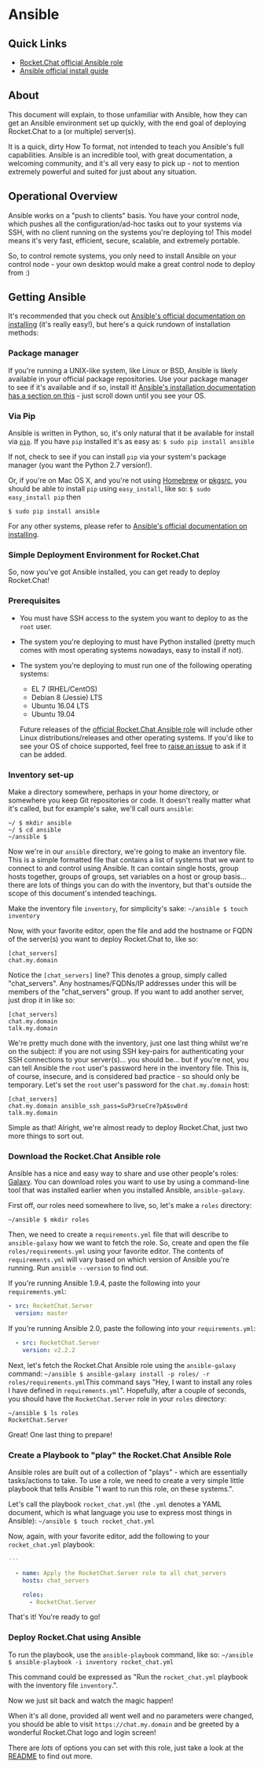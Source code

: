 # Ansible

## Quick Links

* [Rocket.Chat official Ansible role](https://galaxy.ansible.com/RocketChat/Server/#readme)
* [Ansible official install guide](http://docs.ansible.com/ansible/intro_installation.html)

## About

This document will explain, to those unfamiliar with Ansible, how they can get an Ansible environment set up quickly, with the end goal of deploying Rocket.Chat to a \(or multiple\) server\(s\).

It is a quick, dirty How To format, not intended to teach you Ansible's full capabilities. Ansible is an incredible tool, with great documentation, a welcoming community, and it's all very easy to pick up - not to mention extremely powerful and suited for just about any situation.

## Operational Overview

Ansible works on a "push to clients" basis. You have your control node, which pushes all the configuration/ad-hoc tasks out to your systems via SSH, with no client running on the systems you're deploying to! This model means it's very fast, efficient, secure, scalable, and extremely portable.

So, to control remote systems, you only need to install Ansible on your control node - your own desktop would make a great control node to deploy from :\)

## Getting Ansible

It's recommended that you check out [Ansible's official documentation on installing](http://docs.ansible.com/ansible/intro_installation.html) \(it's really easy!\), but here's a quick rundown of installation methods:

### Package manager

If you're running a UNIX-like system, like Linux or BSD, Ansible is likely available in your official package repositories. Use your package manager to see if it's available and if so, install it! [Ansible's installation documentation has a section on this](http://docs.ansible.com/ansible/intro_installation.html#latest-release-via-yum) - just scroll down until you see your OS.

### Via Pip

Ansible is written in Python, so, it's only natural that it be available for install via [`pip`](https://pypi.python.org/pypi). If you have `pip` installed it's as easy as: `$ sudo pip install ansible`

If not, check to see if you can install `pip` via your system's package manager \(you want the Python 2.7 version!\).

Or, if you're on Mac OS X, and you're not using [Homebrew](http://brew.sh) or [pkgsrc](https://github.com/cmacrae/saveosx), you should be able to install `pip` using `easy_install`, like so: `$ sudo easy_install pip` then

```text
$ sudo pip install ansible
```

For any other systems, please refer to [Ansible's official documentation on installing](http://docs.ansible.com/ansible/intro_installation.html).

### Simple Deployment Environment for Rocket.Chat

So, now you've got Ansible installed, you can get ready to deploy Rocket.Chat!

### Prerequisites

* You must have SSH access to the system you want to deploy to as the `root` user.
* The system you're deploying to must have Python installed \(pretty much comes with most operating systems nowadays, easy to install if not\).
* The system you're deploying to must run one of the following operating systems:

  * EL 7 \(RHEL/CentOS\)
  * Debian 8 \(Jessie\) LTS
  * Ubuntu 16.04 LTS
  * Ubuntu 19.04

  Future releases of the [official Rocket.Chat Ansible role](https://galaxy.ansible.com/RocketChat/Server/#readme) will include other Linux distributions/releases and other operating systems. If you'd like to see your OS of choice supported, feel free to [raise an issue](https://github.com/RocketChat/Rocket.Chat.Ansible/issues) to ask if it can be added.

### Inventory set-up

Make a directory somewhere, perhaps in your home directory, or somewhere you keep Git repositories or code. It doesn't really matter what it's called, but for example's sake, we'll call ours `ansible`:

```text
~/ $ mkdir ansible
~/ $ cd ansible
~/ansible $
```

Now we're in our `ansible` directory, we're going to make an inventory file. This is a simple formatted file that contains a list of systems that we want to connect to and control using Ansible. It can contain single hosts, group hosts together, groups of groups, set variables on a host or group basis... there are lots of things you can do with the inventory, but that's outside the scope of this document's intended teachings.

Make the inventory file `inventory`, for simplicity's sake: `~/ansible $ touch inventory`

Now, with your favorite editor, open the file and add the hostname or FQDN of the server\(s\) you want to deploy Rocket.Chat to, like so:

```text
[chat_servers]
chat.my.domain
```

Notice the `[chat_servers]` line? This denotes a group, simply called "chat\_servers". Any hostnames/FQDNs/IP addresses under this will be members of the "chat\_servers" group. If you want to add another server, just drop it in like so:

```text
[chat_servers]
chat.my.domain
talk.my.domain
```

We're pretty much done with the inventory, just one last thing whilst we're on the subject: if you are not using SSH key-pairs for authenticating your SSH connections to your server\(s\)... you should be... but if you're not, you can tell Ansible the `root` user's password here in the inventory file. This is, of course, insecure, and is considered bad practice - so should only be temporary. Let's set the `root` user's password for the `chat.my.domain` host:

```text
[chat_servers]
chat.my.domain ansible_ssh_pass=SuP3rseCre7pA$sw0rd
talk.my.domain
```

Simple as that! Alright, we're almost ready to deploy Rocket.Chat, just two more things to sort out.

### Download the Rocket.Chat Ansible role

Ansible has a nice and easy way to share and use other people's roles: [Galaxy](http://galaxy.ansible.com). You can download roles you want to use by using a command-line tool that was installed earlier when you installed Ansible, `ansible-galaxy`.

First off, our roles need somewhere to live, so, let's make a `roles` directory:

```text
~/ansible $ mkdir roles
```

Then, we need to create a `requirements.yml` file that will describe to `ansible-galaxy` how we want to fetch the role. So, create and open the file `roles/requirements.yml` using your favorite editor. The contents of `requirements.yml` will vary based on which version of Ansible you're running. Run `ansible --version` to find out.

If you're running Ansible 1.9.4, paste the following into your `requirements.yml`:

```yaml
- src: RocketChat.Server
  version: master
```

If you're running Ansible 2.0, paste the following into your `requirements.yml`:

```yaml
  - src: RocketChat.Server
    version: v2.2.2
```

Next, let's fetch the Rocket.Chat Ansible role using the `ansible-galaxy` command: `~/ansible $ ansible-galaxy install -p roles/ -r roles/requirements.yml`This command says "Hey, I want to install any roles I have defined in `requirements.yml`". Hopefully, after a couple of seconds, you should have the `RocketChat.Server` role in your `roles` directory:

```text
~/ansible $ ls roles
RocketChat.Server
```

Great! One last thing to prepare!

### Create a Playbook to "play" the Rocket.Chat Ansible Role

Ansible roles are built out of a collection of "plays" - which are essentially tasks/actions to take. To use a role, we need to create a very simple little playbook that tells Ansible "I want to run this role, on these systems.".

Let's call the playbook `rocket_chat.yml` \(the `.yml` denotes a YAML document, which is what language you use to express most things in Ansible\): `~/ansible $ touch rocket_chat.yml`

Now, again, with your favorite editor, add the following to your `rocket_chat.yml` playbook:

```yaml
---

  - name: Apply the RocketChat.Server role to all chat_servers
    hosts: chat_servers

    roles:
      - RocketChat.Server
```

That's it! You're ready to go!

### Deploy Rocket.Chat using Ansible

To run the playbook, use the `ansible-playbook` command, like so: `~/ansible $ ansible-playbook -i inventory rocket_chat.yml`

This command could be expressed as "Run the `rocket_chat.yml` playbook with the inventory file `inventory`.".

Now we just sit back and watch the magic happen!

When it's all done, provided all went well and no parameters were changed, you should be able to visit `https://chat.my.domain` and be greeted by a wonderful Rocket.Chat logo and login screen!

There are _lots_ of options you can set with this role, just take a look at the [README](https://github.com/RocketChat/Rocket.Chat.Ansible/blob/master/README.md) to find out more.

